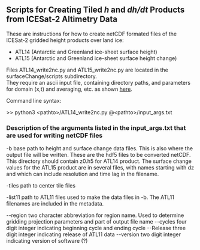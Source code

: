 ## Scripts for Creating Tiled *h* and *dh/dt* Products from ICESat-2 Altimetry Data

These are instructions for how to create netCDF formated files of the ICESat-2 gridded height products over land ice:
* ATL14 (Antarctic and Greenland ice-sheet surface height)
* ATL15 (Antarctic and Greenland ice-sheet surface height change)

Files ATL14_write2nc.py and ATL15_write2nc.py are located in the surfaceChange/scripts subdirectory.  
They require an ascii input file, containing directory paths, and parameters for domain (x,t) and 
averaging, etc. as shown [here](https://gist.github.com/suzanne64/9483ec8cb8f77200dac2062b3a6da428).

Command line syntax:

\>> python3 \<pathto\>/ATL14_write2nc.py @\<pathto\>/input_args.txt

### Description of the arguments listed in the input_args.txt that are used for writing netCDF files

-b        base path to height and surface change data files. This is also where the output file will be written.
These are the hdf5 files to be converted netCDF. This directory should contain z0.h5 for ATL14 product. The surface change values for the ATL15 product are in several files, with names starting with dz and which can include resolution and time lag in the filename. 

-tiles    path to center tile files

-list11   path to ATL11 files used to make the data files in -b. The ATL11 filenames are included in the metadata.

--region  two character abbreviation for region name. Used to determine gridding projection parameters and part of output file name
--cycles  four digit integer indicating beginning cycle and ending cycle
--Release three digit integer indicating release of ATL11 data 
--version two digit integer indicating version of software (?)



